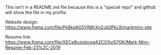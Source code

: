 This isn't in a README.md file because this is a "special repo" and github will show the file in my profile.

Website design:
https://www.figma.com/file/Pk8kqAG5VR8hXn2Jd3PkL8/markmiro-site

Resume link:
https://www.figma.com/file/XECe8vziobvsgA2CO3vjS7GK/Mark-Miro-Resume-Feb-23%2C-2019
